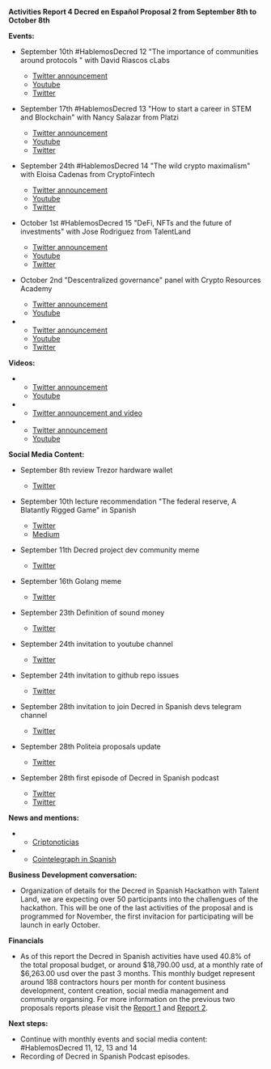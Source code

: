 **Activities Report 4 Decred en Español Proposal 2 from September 8th to October 8th**

**Events:**

-  September 10th #HablemosDecred 12 "The importance of communities around protocols " with David Riascos cLabs 
    - [Twitter announcement](https://twitter.com/Decred_ES/status/1304153821631791104) 
    - [Youtube](https://youtu.be/QC5_1PqJb_4)
    - [Twitter](https://twitter.com/Decred_ES/status/1303442515585101824)
    
-  September 17th #HablemosDecred 13 "How to start a career in STEM and Blockchain" with Nancy Salazar from Platzi
    - [Twitter announcement](https://twitter.com/Decred_ES/status/1305595709257846785)
    - [Youtube](https://youtu.be/f_ppC-GVDk8)
    - [Twitter](https://twitter.com/Decred_ES/status/1306401184413102082)
  
-  September 24th #HablemosDecred 14 "The wild crypto maximalism" with Eloisa Cadenas from CryptoFintech
    - [Twitter announcement](https://twitter.com/Decred_ES/status/1308582624772927494)
    - [Youtube](https://youtu.be/EGaMhQX3Wd4)
    - [Twitter](https://twitter.com/Decred_ES/status/1308958448713859082)

-  October 1st #HablemosDecred 15 "DeFi, NFTs and the future of investments" with Jose Rodriguez from TalentLand
    - [Twitter announcement](https://twitter.com/Decred_ES/status/1310685771884625920)
    - [Youtube](https://www.youtube.com/watch?v=wkT01O_mRZk)
    - [Twitter](https://twitter.com/Decred_ES/status/1311018033247387650)

-  October 2nd "Descentralized governance" panel with Crypto Resources Academy 
    - [Twitter announcement](https://twitter.com/Decred_ES/status/1310961312105672705)
    - [Youtube]() 
  
-  
    - [Twitter announcement]()
    - [Youtube]()
    - [Twitter]()
 

**Videos:**

-   
    - [Twitter announcement]()
    - [Youtube]()

-  
    - [Twitter announcement and video]()
  
-  
    - [Twitter announcement]()
    - [Youtube]()

**Social Media Content:**

-   September 8th review Trezor hardware wallet
    - [Twitter](https://twitter.com/Decred_ES/status/1303427967201181703)

-   September 10th lecture recommendation "The federal reserve, A Blatantly Rigged Game" in Spanish 
    - [Twitter](https://twitter.com/Decred_ES/status/1303927610263638017) 
    - [Medium](https://medium.com/decred-es/la-reserva-federal-un-sistema-realmente-manipulado-d40dedcc619b) 

-   September 11th Decred project dev community meme
    - [Twitter](https://twitter.com/Decred_ES/status/1304527836565381120) 

-   September 16th Golang meme
    - [Twitter](https://twitter.com/Decred_ES/status/1306677059201183744) 

-   September 23th Definition of sound money 
    - [Twitter](https://twitter.com/Decred_ES/status/1308882222934564867) 

-   September 24th invitation to youtube channel
    - [Twitter](https://twitter.com/Decred_ES/status/1309160777404874758)

-   September 24th invitation to github repo issues 
    - [Twitter](https://twitter.com/Decred_ES/status/1309220480390492172) 
    
-   September 28th invitation to join Decred in Spanish devs telegram channel
    - [Twitter](https://twitter.com/Decred_ES/status/1310602565218902016) 
    
-   September 28th Politeia proposals update 
    - [Twitter](https://twitter.com/Decred_ES/status/1310601982567219201) 
    
-   September 28th first episode of Decred in Spanish podcast 
    - [Twitter](https://twitter.com/Decred_ES/status/1310654270056923136) 
    - [Twitter](https://twitter.com/Decred_ES/status/1310055071200292869)
  

**News and mentions:**

-  
    - [Criptonoticias]()

-  
    - [Cointelegraph in Spanish]()


**Business Development conversation:**

- Organization of details for the Decred in Spanish Hackathon with Talent Land, we are expecting over 50 participants into the challengues of the hackathon. This will be one of the last activities of the proposal and is programmed for November, the first invitacion for participating will be launch in early October. 


**Financials**

- As of this report the Decred in Spanish activities have used 40.8% of the total proposal budget, or around $18,790.00 usd, at a monthly rate of $6,263.00 usd over the past 3 months. This monthly budget represent around 188 contractors hours per month for content business development, content creation, social media management and community organsing. For more information on the previous two proposals reports please visit the [Report 1](https://www.reddit.com/r/decred/comments/hn4sve/activities_report_decred_en_espa%C3%B1ol_proposal_2/) and [Report 2](https://www.reddit.com/r/decred/comments/i7ue8h/activities_report_decred_en_espa%C3%B1ol_proposal_2/). 

**Next steps:**

- Continue with monthly events and social media content: #HablemosDecred 11, 12, 13 and 14 
- Recording of Decred in Spanish Podcast episodes. 
